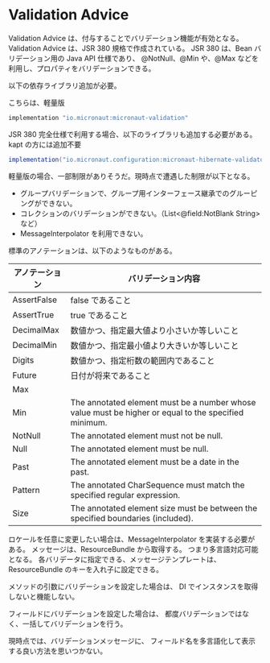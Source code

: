 # Validation Advice
Validation Advice は、付与することでバリデーション機能が有効となる。
Validation Advice は、JSR 380 規格で作成されている。
JSR 380 は、Bean バリデーション用の Java API 仕様であり、
@NotNull、@Min や、@Max などを利用し、プロパティをバリデーションできる。

以下の依存ライブラリ追加が必要。

こちらは、軽量版
```groovy
implementation "io.micronaut:micronaut-validation"
```

JSR 380 完全仕様で利用する場合、以下のライブラリも追加する必要がある。
kapt の方には追加不要
```groovy
implementation("io.micronaut.configuration:micronaut-hibernate-validator")
```

軽量版の場合、一部制限がありそうだ。現時点で遭遇した制限が以下となる。

- グループバリデーションで、グループ用インターフェース継承でのグルーピングができない。
- コレクションのバリデーションができない。（List<@field:NotBlank String> など）
- MessageInterpolator を利用できない。

標準のアノテーションは、以下のようなものがある。

| アノテーション | バリデーション内容 |
| --- | --- |
| AssertFalse | false であること |
| AssertTrue | true であること |
| DecimalMax | 数値かつ、指定最大値より小さいか等しいこと |
| DecimalMin | 数値かつ、指定最小値より大きいか等しいこと |
| Digits | 数値かつ、指定桁数の範囲内であること |
| Future | 日付が将来であること |
| Max |  |
| Min | The annotated element must be a number whose value must be higher or equal to the specified minimum. |
| NotNull | The annotated element must not be null. |
| Null | The annotated element must be null. |
| Past | The annotated element must be a date in the past. |
| Pattern | The annotated CharSequence must match the specified regular expression. |
| Size | The annotated element size must be between the specified boundaries (included). |

ロケールを任意に変更したい場合は、MessageInterpolator を実装する必要がある。
メッセージは、ResourceBundle から取得する。
つまり多言語対応可能となる。
各バリデータに指定できる、メッセージテンプレートは、
ResourceBundle のキーを入れ子に設定できる。

メソッドの引数にバリデーションを設定した場合は、
DI でインスタンスを取得しないと機能しない。

フィールドにバリデーションを設定した場合は、
都度バリデーションではなく、一括してバリデーションを行う。

現時点では、バリデーションメッセージに、
フィールド名を多言語化して表示する良い方法を思いつかない。

